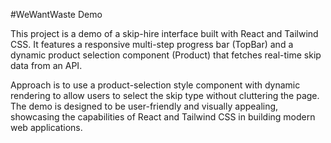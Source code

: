 #WeWantWaste Demo

This project is a demo of a skip-hire interface built with React and Tailwind CSS. It features a responsive multi-step progress bar (TopBar) and a dynamic product selection component (Product) that fetches real-time skip data from an API.

Approach is to use a product-selection style component with dynamic rendering to allow users to select the skip type without cluttering the page.
The demo is designed to be user-friendly and visually appealing, showcasing the capabilities of React and Tailwind CSS in building modern web applications.
